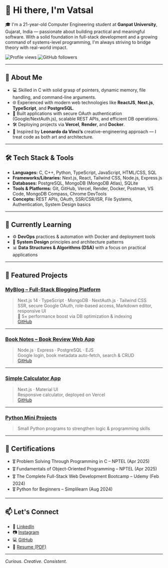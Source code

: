 # 👋 Hi there, I'm Vatsal

🎓 I'm a 21-year-old Computer Engineering student at **Ganpat University**, Gujarat, India — passionate about building practical and meaningful software. With a solid foundation in full-stack development and a growing command of systems-level programming, I'm always striving to bridge theory with real-world impact.

![Profile views](https://komarev.com/ghpvc/?username=IamVatsal&style=flat-square)
![GitHub followers](https://img.shields.io/github/followers/IamVatsal?style=social)

---

## 🧠 About Me

- 💻 Skilled in C with solid grasp of pointers, dynamic memory, file handling, and command-line arguments.
- 🌐 Experienced with modern web technologies like **ReactJS**, **Next.js**, **TypeScript**, and **PostgreSQL**.
- 🔐 Built applications with secure OAuth authentication (Google/NextAuth.js), scalable REST APIs, and efficient DB operations.
- 🛠️ Deploying projects via **Vercel**, **Render**, and **Docker**.
- 🎯 Inspired by **Leonardo da Vinci’s** creative-engineering approach — I treat code as both art and architecture.

---

## 🛠️ Tech Stack & Tools

- **Languages:** C, C++, Python, TypeScript, JavaScript, HTML/CSS, SQL  
- **Frameworks/Libraries:** Next.js, React, Tailwind CSS, Node.js, Express.js  
- **Databases:** PostgreSQL, MongoDB (MongoDB Atlas), SQLite  
- **Tools & Platforms:** Git, GitHub, Vercel, Render, Docker, Postman, VS Code, MongoDB Compass, Chrome DevTools  
- **Concepts:** REST APIs, OAuth, SSR/CSR/ISR, File Systems, Authentication, System Design basics  

---

## 🌱 Currently Learning

- ⚙️ **DevOps** practices & automation with Docker and deployment tools  
- 🧠 **System Design** principles and architecture patterns  
- 📊 **Data Structures & Algorithms (DSA)** with a focus on practical applications  

---

## 📌 Featured Projects

### [MyBlog – Full-Stack Blogging Platform](https://blog-app-nextjs-blush.vercel.app/)
> Next.js 14 · TypeScript · MongoDB · NextAuth.js · Tailwind CSS  
> SSR, secure Google OAuth, role-based access, Markdown editor, responsive UI  
> 🚀 5× performance boost via DB optimization & indexing  
> [GitHub](https://github.com/IamVatsal/Blog_App_Nextjs)

---

### [Book Notes – Book Review Web App](https://book-notes-webapp.onrender.com/)
> Node.js · Express · PostgreSQL · EJS  
> Google login, book metadata auto-fetch, search & CRUD  
> [GitHub](https://github.com/IamVatsal/Book-Notes-WebApp)

---

### [Simple Calculator App](https://calculator-nextjs-chi.vercel.app/)
> Next.js · Material UI  
> Responsive calculator, deployed on Vercel  
> [GitHub](https://github.com/IamVatsal/calculator_nextjs)

---

### [Python Mini Projects](https://github.com/IamVatsal/python_mini_projects)
> Small Python programs to strengthen logic & programming skills

---

## 📜 Certifications

- 🎖️ Problem Solving Through Programming in C – NPTEL (Apr 2025)  
- 🎖️ Fundamentals of Object-Oriented Programming – NPTEL (Apr 2025)  
- 🎖️ The Complete Full-Stack Web Development Bootcamp – Udemy (Feb 2024)  
- 🎖️ Python for Beginners – Simplilearn (Aug 2024)

---

## 📫 Let's Connect

- 🔗 [LinkedIn](https://www.linkedin.com/in/vatsal-patel0609/)
- 📷 [Instagram](https://www.instagram.com/vatsal06/)
- 💻 [GitHub](https://github.com/IamVatsal)
- 📄 [Resume (PDF)](https://drive.google.com/file/d/19Z9soqECkG9uSIK4hb6mL8ujfdqere-v/view?usp=sharing)

---

*Curious. Creative. Consistent.*
